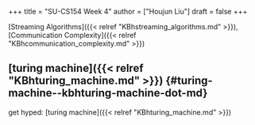 +++
title = "SU-CS154 Week 4"
author = ["Houjun Liu"]
draft = false
+++

[Streaming Algorithms]({{< relref "KBhstreaming_algorithms.md" >}}), [Communication Complexity]({{< relref "KBhcommunication_complexity.md" >}})


## [turing machine]({{< relref "KBhturing_machine.md" >}}) {#turing-machine--kbhturing-machine-dot-md}

get hyped: [turing machine]({{< relref "KBhturing_machine.md" >}})
